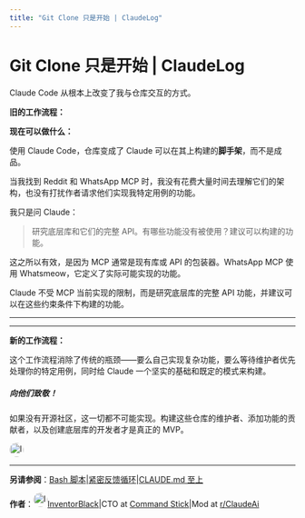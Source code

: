 ```yaml
---
title: "Git Clone 只是开始 | ClaudeLog"
---
```


# Git Clone 只是开始 | ClaudeLog

Claude Code 从根本上改变了我与仓库交互的方式。

**旧的工作流程：**

**现在可以做什么：**

使用 Claude Code，仓库变成了 Claude 可以在其上构建的**脚手架**，而不是成品。

当我找到 Reddit 和 WhatsApp MCP 时，我没有花费大量时间去理解它们的架构，也没有打扰作者请求他们实现我特定用例的功能。

我只是问 Claude：

> 研究底层库和它们的完整 API。有哪些功能没有被使用？建议可以构建的功能。

这之所以有效，是因为 MCP 通常是现有库或 API 的包装器。WhatsApp MCP 使用 Whatsmeow，它定义了实际可能实现的功能。

Claude 不受 MCP 当前实现的限制，而是研究底层库的完整 API 功能，并建议可以在这些约束条件下构建的功能。

* * *

* * *

**新的工作流程：**

这个工作流程消除了传统的瓶颈——要么自己实现复杂功能，要么等待维护者优先处理你的特定用例，同时给 Claude 一个坚实的基础和既定的模式来构建。

##### 向他们致敬！

如果没有开源社区，这一切都不可能实现。构建这些仓库的维护者、添加功能的贡献者，以及创建底层库的开发者才是真正的 MVP。

<img src="/img/supporters/inventorblack.png" alt="InventorBlack" style="width: 25px; height: 25px; border-radius: 50%;" />

* * *

**另请参阅**：[Bash 脚本](/mechanics-bash-scripts.html)|[紧密反馈循环](/mechanics-tight-feedback-loops.html)|[CLAUDE.md 至上](/mechanics-claude-md-supremacy.html)

**作者**：[<img src="/img/supporters/inventorblack.png" alt="InventorBlack" style="width: 25px; height: 25px; border-radius: 50%;" />InventorBlack](https://github.com/InventorBlack/)|CTO at [Command Stick](https://commandstick.com)|Mod at [r/ClaudeAi](https://reddit.com/r/claudeai)